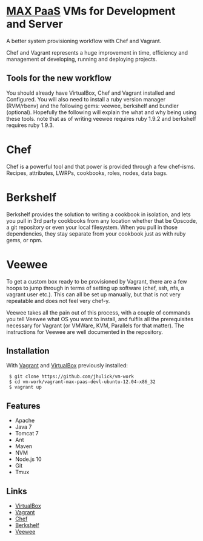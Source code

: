 # [MAX PaaS](http://max-paas.devl.netspective.com/max-paas-harness/#/) VMs for Development and Server

A better system provisioning workflow with Chef and Vagrant.

Chef and Vagrant represents a huge improvement in time, efficiency and management of developing, running and deploying
projects.

## Tools for the new workflow
You should already have VirtualBox, Chef and Vagrant installed and Configured. You will also need to install a ruby
version manager (RVM/rbenv) and the following gems: veewee, berkshelf and bundler (optional). Hopefully the following
will explain the what and why being using these tools. note that as of writing veewee requires ruby 1.9.2 and berkshelf
requires ruby 1.9.3.

# Chef
Chef is a powerful tool and that power is provided through a few chef-isms. Recipes, attributes, LWRPs, cookbooks, roles,
nodes, data bags.

# Berkshelf
Berkshelf provides the solution to writing a cookbook in isolation, and lets you pull in 3rd party cookbooks from any
location whether that be Opscode, a git repository or even your local filesystem. When you pull in those dependencies,
they stay separate from your cookbook just as with ruby gems, or npm.

# Veewee
To get a custom box ready to be provisioned by Vagrant, there are a few hoops to jump through in terms of setting up software
(chef, ssh, nfs, a vagrant user etc.). This can all be set up manually, but that is not very repeatable and does not
feel very chef-y.

Veewee takes all the pain out of this process, with a couple of commands you tell Veewee what OS you want to install,
and fulfils all the prerequisites necessary for Vagrant (or VMWare, KVM, Parallels for that matter). The instructions
for Veewee are well documented in the repository.



## Installation

  With [Vagrant](http://http://www.vagrantup.com/) and [VirtualBox](https://www.virtualbox.org/) previously installed:

     $ git clone https://github.com/jhulick/vm-work
     $ cd vm-work/vagrant-max-paas-devl-ubuntu-12.04-x86_32
     $ vagrant up


## Features

  - Apache
  - Java 7
  - Tomcat 7
  - Ant
  - Maven
  - NVM
  - Node.js 10
  - Git
  - Tmux

## Links

 - [VirtualBox](https://www.virtualbox.org/)
 - [Vagrant](http://http://www.vagrantup.com/)
 - [Chef](http://www.getchef.com/chef/)
 - [Berkshelf](http://berkshelf.com/)
 - [Veewee](https://github.com/jedi4ever/veewee)


